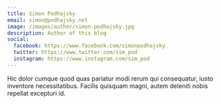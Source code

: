 ```yaml
---
title: Simon Podhajsky
email: simon@podhajsky.net
image: /images/author/simon-podhajsky.jpg
description: Author of this blog
social:
  facebook: https://www.facebook.com/simonpodhajsky
  twitter: https://www.twitter.com/sim_pod
  instagram: https://www.instagram.com/sim_pod
---
```


Hic dolor cumque quod quas pariatur modi rerum qui consequatur, iusto inventore necessitatibus. Facilis quisquam magni, autem deleniti nobis repellat excepturi id.
